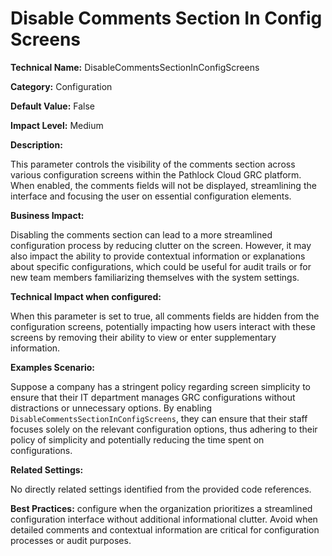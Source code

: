 # Disable Comments Section In Config Screens

**Technical Name:** DisableCommentsSectionInConfigScreens

**Category:** Configuration

**Default Value:** False

**Impact Level:** Medium

**Description:**

This parameter controls the visibility of the comments section across various configuration screens within the Pathlock Cloud GRC platform. When enabled, the comments fields will not be displayed, streamlining the interface and focusing the user on essential configuration elements.

**Business Impact:**

Disabling the comments section can lead to a more streamlined configuration process by reducing clutter on the screen. However, it may also impact the ability to provide contextual information or explanations about specific configurations, which could be useful for audit trails or for new team members familiarizing themselves with the system settings.

**Technical Impact when configured:**

When this parameter is set to true, all comments fields are hidden from the configuration screens, potentially impacting how users interact with these screens by removing their ability to view or enter supplementary information.

**Examples Scenario:**

Suppose a company has a stringent policy regarding screen simplicity to ensure that their IT department manages GRC configurations without distractions or unnecessary options. By enabling `DisableCommentsSectionInConfigScreens`, they can ensure that their staff focuses solely on the relevant configuration options, thus adhering to their policy of simplicity and potentially reducing the time spent on configurations.

**Related Settings:**

No directly related settings identified from the provided code references.

**Best Practices:** configure when the organization prioritizes a streamlined configuration interface without additional informational clutter. Avoid when detailed comments and contextual information are critical for configuration processes or audit purposes.
